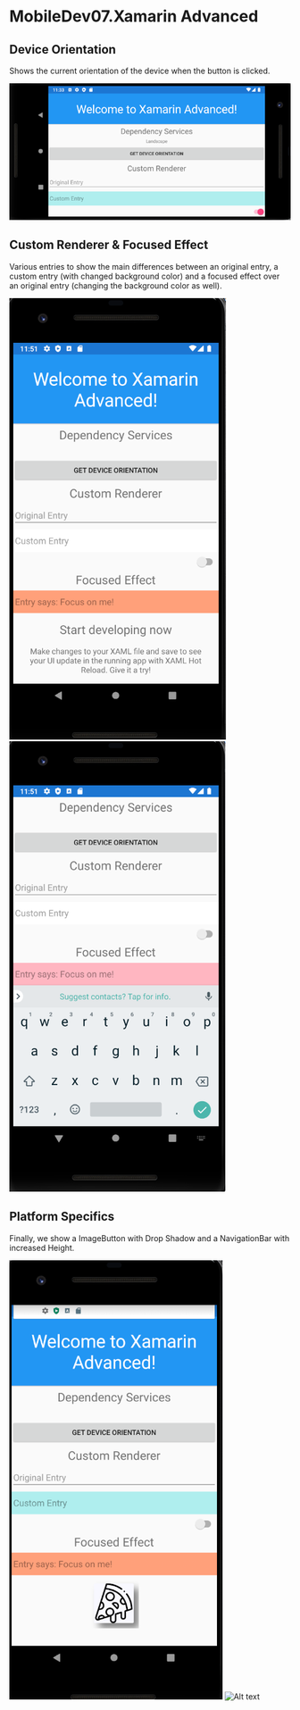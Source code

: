 # MobileDev07.Xamarin Advanced

## Device Orientation 
Shows the current orientation of the device when the button is clicked.

![Alt text](Evidences/DeviceOrientation.png?raw=true "Device Orientation")

## Custom Renderer & Focused Effect
Various entries to show the main differences between an original entry, a custom entry (with changed background color) and a focused effect over an original entry (changing the background color as well).

![Alt text](Evidences/CustomRenderer.png?raw=true "Custom Renderer")
![Alt text](Evidences/FocusedEffect.png?raw=true "Focused Effect")

## Platform Specifics
Finally, we show a ImageButton with Drop Shadow and a NavigationBar with increased Height.

![Alt text](Evidences/PlatformSpecifics.png?raw=true "Platform Specifics")
![Alt text]("Evidences/PlatformSpecificsV2.png?raw=true" "Platform Specifics 2")